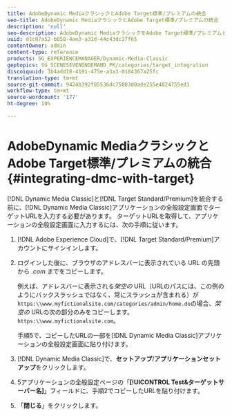 ```yaml
---
title: AdobeDynamic MediaクラシックとAdobe Target標準/プレミアムの統合
seo-title: AdobeDynamic MediaクラシックとAdobe Target標準/プレミアムの統合
description: 'null'
seo-description: AdobeDynamic MediaクラシックをAdobe Target標準/プレミアムと統合する方法を説明します。
uuid: d1c07a52-b058-4ae3-a31d-44c43dc27f65
contentOwner: admin
content-type: reference
products: SG_EXPERIENCEMANAGER/Dynamic-Media-Classic
geptopics: SG_SCENESEVENONDEMAND_PK/categories/target_integration
discoiquuid: 3b4add18-4191-475e-a3a3-0184367a25fc
translation-type: tm+mt
source-git-commit: 9424b392f85536dc75083d0ade255e4824755ed1
workflow-type: tm+mt
source-wordcount: '177'
ht-degree: 10%

---
```



# AdobeDynamic MediaクラシックとAdobe Target標準/プレミアムの統合{#integrating-dmc-with-target}

[!DNL Dynamic Media Classic]と[!DNL Target Standard/Premium]を統合する前に、[!DNL Dynamic Media Classic]アプリケーションの全般設定画面でターゲットURLを入力する必要があります。 ターゲットURLを取得して、アプリケーションの全般設定画面に入力するには、次の手順に従います。

1. [!DNL Adobe Experience Cloud]で、[!DNL Target Standard/Premium]アカウントにサインインします。
1. ログインした後に、ブラウザのアドレスバーに表示されている URL の先頭から *.com* までをコピーします。

   例えば、アドレスバーに表示される&#x200B;*架空の* URL（URLのパスには、この例のようにバックスラッシュではなく、常にスラッシュが含まれる）が`https:\\www.myfictionalsite.com/categories/admin/home.do`の場合、*架空の* URLの次の部分のみをコピーします。`https:\\www.myfictionalsite.com`。

   手順5で、コピーしたURLの一部を[!DNL Dynamic Media Classic]アプリケーションの全般設定画面に貼り付けます。

1. [!DNL Dynamic Media Classic]で、**セットアップ**/**アプリケーションセットアップ**&#x200B;をクリックします。
1. 5アプリケーションの全般設定ページの「**[!UICONTROL Test&amp;ターゲットサーバー名]**」フィールドに、手順2でコピーしたURLを貼り付けます。
1. 「**閉じる**」をクリックします。

